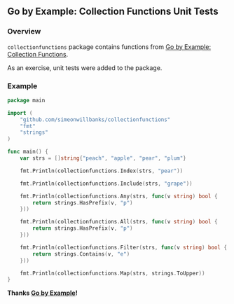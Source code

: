 ## Go by Example: Collection Functions Unit Tests

### Overview
`collectionfunctions` package contains functions from
[Go by Example: Collection Functions](https://gobyexample.com/collection-functions).

As an exercise, unit tests were added to the package.

### Example

```go
package main

import (
    "github.com/simeonwillbanks/collectionfunctions"
    "fmt"
    "strings"
)

func main() {
    var strs = []string{"peach", "apple", "pear", "plum"}

    fmt.Println(collectionfunctions.Index(strs, "pear"))

    fmt.Println(collectionfunctions.Include(strs, "grape"))

    fmt.Println(collectionfunctions.Any(strs, func(v string) bool {
        return strings.HasPrefix(v, "p")
    }))

    fmt.Println(collectionfunctions.All(strs, func(v string) bool {
        return strings.HasPrefix(v, "p")
    }))

    fmt.Println(collectionfunctions.Filter(strs, func(v string) bool {
        return strings.Contains(v, "e")
    }))

    fmt.Println(collectionfunctions.Map(strs, strings.ToUpper))
}
```

**Thanks [Go by Example](https://gobyexample.com)!**
